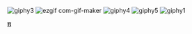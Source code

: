 ![giphy3](https://user-images.githubusercontent.com/29679899/101274502-88707880-376c-11eb-9c05-dfefdff8def5.gif)
![ezgif com-gif-maker](https://user-images.githubusercontent.com/29679899/101274600-8e1a8e00-376d-11eb-87a9-a620b9e5b97e.gif)
![giphy4](https://user-images.githubusercontent.com/29679899/101274488-74c51200-376c-11eb-8354-da0d10f88216.gif)
![giphy5](https://user-images.githubusercontent.com/29679899/101274505-96be9480-376c-11eb-87a3-4b0c8ad3a712.gif)
![giphy1](https://user-images.githubusercontent.com/29679899/101274511-a2aa5680-376c-11eb-9527-aeb06a28af52.gif)
<p align="left">
  <b><a href="https://www.youtube.com/watch?v=4UuCgIi3Dgk" title="Pi: Full Soundtrack" rel="nofollow">π</a></b><br>
</p>
